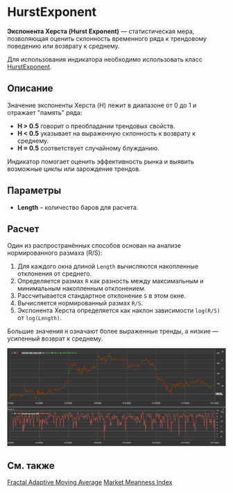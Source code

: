 # HurstExponent

**Экспонента Херста (Hurst Exponent)** — статистическая мера, позволяющая оценить склонность временного ряда к трендовому поведению или возврату к среднему.

Для использования индикатора необходимо использовать класс [HurstExponent](xref:StockSharp.Algo.Indicators.HurstExponent).

## Описание

Значение экспоненты Херста (H) лежит в диапазоне от 0 до 1 и отражает "память" ряда:
- **H > 0.5** говорит о преобладании трендовых свойств.
- **H < 0.5** указывает на выраженную склонность к возврату к среднему.
- **H ≈ 0.5** соответствует случайному блужданию.

Индикатор помогает оценить эффективность рынка и выявить возможные циклы или зарождение трендов.

## Параметры

- **Length** – количество баров для расчета.

## Расчет

Один из распространённых способов основан на анализе нормированного размаха (R/S):
1. Для каждого окна длиной `Length` вычисляются накопленные отклонения от среднего.
2. Определяется размах `R` как разность между максимальным и минимальным накопленным отклонением.
3. Рассчитывается стандартное отклонение `S` в этом окне.
4. Вычисляется нормированный размах `R/S`.
5. Экспонента Херста определяется как наклон зависимости `log(R/S)` от `log(Length)`.

Большие значения `H` означают более выраженные тренды, а низкие — усиленный возврат к среднему.

![indicator_hurst_exponent](../../../../images/indicator_hurst_exponent.png)

## См. также

[Fractal Adaptive Moving Average](fractal_adaptive_moving_average.md)
[Market Meanness Index](market_meanness_index.md)
